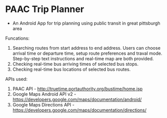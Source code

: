 # PAAC Trip Planner 
- An Android App for trip planning using public transit in great pittsburgh area

Funcations: 
1. Searching routes from start address to end address. Users can choose arrival time or departure time, setup route preferences and traval mode. Step-by-step text instructions and real-time map are both provided. 
2. Checking real-time bus arriving times of selected bus stops. 
3. Checking real-time bus locations of selected bus routes. 

APIs used:
1. PAAC API - http://truetime.portauthority.org/bustime/home.jsp
2. Google Maps Android API v2 - https://developers.google.com/maps/documentation/android/
3. Google Maps Directions API - https://developers.google.com/maps/documentation/directions/
